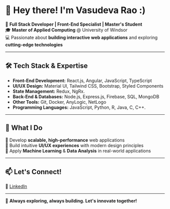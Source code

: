 # 👋 Hey there! I'm Vasudeva Rao :)

🚀 **Full Stack Developer | Front-End Specialist | Master's Student**  
🎓 **Master of Applied Computing** @ University of Windsor  
💻 Passionate about **building interactive web applications** and exploring **cutting-edge technologies**  

---

## 🛠 Tech Stack & Expertise  
- **Front-End Development:** React.js, Angular, JavaScript, TypeScript  
- **UI/UX Design:** Material UI, Tailwind CSS, Bootstrap, Styled Components  
- **State Management:** Redux, NgRx. 
- **Back-End & Databases:** Node.js, Express.js, Firebase, SQL, MongoDB  
- **Other Tools:** Git, Docker, AnyLogic, NetLogo  
- **Programming Languages:** JavaScript, Python, R, Java, C, C++.

---

## 📌 What I Do  
🔹 Develop **scalable, high-performance** web applications  
🔹 Build intuitive **UI/UX experiences** with modern design principles  
🔹 Apply **Machine Learning** & **Data Analysis** in real-world applications  

---

<!-- ## 🌟 Featured Projects  
### 1️⃣ **📊 Agent-Based Simulation for Healthcare Accessibility**  
> Developed an **AnyLogic-based** simulation model to analyze healthcare accessibility challenges in Canada.  

### 2️⃣ **⚡ React Practice & Projects**  
> A collection of **React projects** covering UI components, state management, and full-stack applications.  

### 3️⃣ **🛒 E-Commerce Dashboard (Angular + Firebase)**  
> Built a fully responsive **admin dashboard** with **real-time data analytics** and authentication.  

### 4️⃣ **⛏️ Mining Simulation Model (NetLogo)**  
> Simulated the impact of **unemployment in mining towns** using agent-based modeling. 

--- -->

<!-- ## 📚 Currently Learning  
✅ **Advanced Machine Learning & Data Science**  
✅ **Secure Programming & Intel SGX**  
✅ **Inverted Index with Tries for Large-Scale Search**  
✅ **Performance Optimization in React & Angular**  

--- -->

## 📫 Let's Connect!  
💼 [LinkedIn]([https://www.linkedin.com/in/vasudeva-rao98/])  

---

🚀 **Always exploring, always building. Let's innovate together!**  
